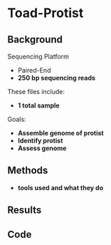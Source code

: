 # Toad-Protist

## Background
Sequencing Platform
- Paired-End
- **250 bp sequencing reads**

These files include:
- **1 total sample**

Goals:
- **Assemble genome of protist**
- **Identify protist**
- **Assess genome**

## Methods
- **tools used and what they do**

## Results

## Code
